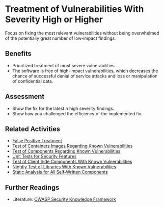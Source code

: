 # Treatment of Vulnerabilities With Severity High or Higher

Focus on fixing the most relevant vulnerabilities without being overwhelmed of the potentially great number of low-impact findings.

## Benefits

- Prioritized treatment of most severe vulnerabilities.
- The software is free of high-impact vulnerabilities, which decreases the chance of successful denial of service attacks and loss or manipulation of confidential data.

## Assessment

- Show the fix for the latest *n* high severity findings.
- Show how you challenged the efficiency of the implemented fix.

## Related Activities

- [False Positive Treatment](../yellow/false-positive-treatment.md)
- [Test of Containers Images Regarding Known Vulnerabilities](../green/test-of-container-images-regarding-known-vulnerabilities.md)
- [Test of Components Regarding Known Vulnerabilities](../yellow/test-of-components-regarding-known-vulnerabilities.md)
- [Unit Tests for Security Features](../yellow/unit-tests-for-security-features.md)
- [Test of Client Side Components With Known Vulnerabilities](../orange/test-of-client-side-components-with-known-vulnerabilities.md)
- [Nightly Test of Libraries With Known Vulnerabilities](../orange/nightly-test-of-libraries-with-known-vulnerabilities.md)
- [Static Analysis for All Self-Written Components](static-analysis-for-all-self-written-components.md)

## Further Readings

- Literature: [OWASP Security Knowledge Framework](https://owasp.org/www-project-security-knowledge-framework/)
